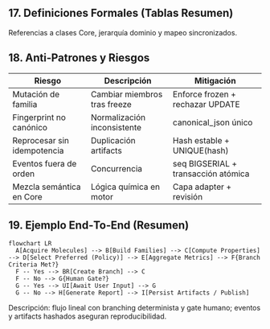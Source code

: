 ## 17. Definiciones Formales (Tablas Resumen)

Referencias a clases Core, jerarquía dominio y mapeo sincronizados.

## 18. Anti‑Patrones y Riesgos

| Riesgo                      | Descripción                  | Mitigación                          |
| --------------------------- | ---------------------------- | ----------------------------------- |
| Mutación de familia         | Cambiar miembros tras freeze | Enforce frozen + rechazar UPDATE    |
| Fingerprint no canónico     | Normalización inconsistente  | canonical_json único                |
| Reprocesar sin idempotencia | Duplicación artifacts        | Hash estable + UNIQUE(hash)         |
| Eventos fuera de orden      | Concurrencia                 | seq BIGSERIAL + transacción atómica |
| Mezcla semántica en Core    | Lógica química en motor      | Capa adapter + revisión             |

## 19. Ejemplo End‑To‑End (Resumen)

```mermaid
flowchart LR
  A[Acquire Molecules] --> B[Build Families] --> C[Compute Properties] --> D[Select Preferred (Policy)] --> E[Aggregate Metrics] --> F{Branch Criteria Met?}
  F -- Yes --> BR[Create Branch] --> C
  F -- No --> G{Human Gate?}
  G -- Yes --> UI[Await User Input] --> G
  G -- No --> H[Generate Report] --> I[Persist Artifacts / Publish]
```

Descripción: flujo lineal con branching determinista y gate humano; eventos y artifacts hashados aseguran reproducibilidad.
